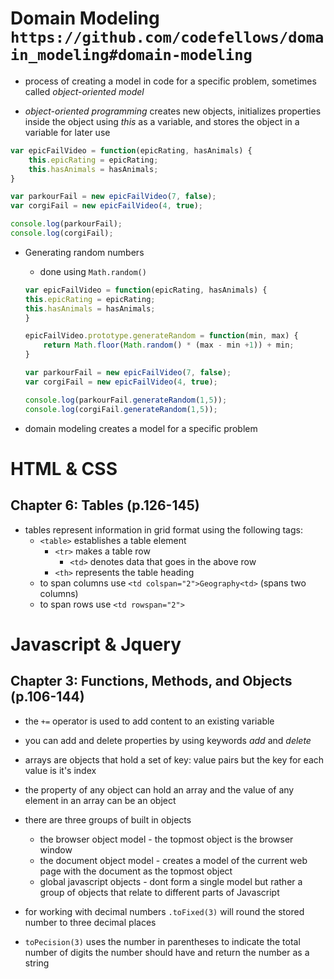 # Domain Modeling ```https://github.com/codefellows/domain_modeling#domain-modeling```

* process of creating a model in code for a specific problem, sometimes called *object-oriented model*

* *object-oriented programming* creates new objects, initializes properties inside the object using *this* as a variable, and stores the object in a variable for later use
```js
var epicFailVideo = function(epicRating, hasAnimals) {
    this.epicRating = epicRating;
    this.hasAnimals = hasAnimals;
}

var parkourFail = new epicFailVideo(7, false);
var corgiFail = new epicFailVideo(4, true);

console.log(parkourFail);
console.log(corgiFail);
```

* Generating random numbers
    * done using ```Math.random()```
    ```js
    var epicFailVideo = function(epicRating, hasAnimals) {
    this.epicRating = epicRating;
    this.hasAnimals = hasAnimals;
    }

    epicFailVideo.prototype.generateRandom = function(min, max) {
        return Math.floor(Math.random() * (max - min +1)) + min;
    }

    var parkourFail = new epicFailVideo(7, false);
    var corgiFail = new epicFailVideo(4, true);

    console.log(parkourFail.generateRandom(1,5));
    console.log(corgiFail.generateRandom(1,5));
    ```

* domain modeling creates a model for a specific problem


# HTML & CSS

## Chapter 6: Tables (p.126-145)

* tables represent information in grid format using the following tags:
    * ```<table>``` establishes a table element
        * ```<tr>``` makes a table row
            * ```<td>``` denotes data that goes in the above row
        * ```<th>``` represents the table heading
    * to span columns use ```<td colspan="2">Geography<td>``` (spans two columns)
    * to span rows use ```<td rowspan="2">```


# Javascript & Jquery

## Chapter 3: Functions, Methods, and Objects (p.106-144)

* the ```+=``` operator is used to add content to an existing variable

* you can add and delete properties by using keywords *add* and *delete*

* arrays are objects that hold a set of key: value pairs but the key for each value is it's index

* the property of any object can hold an array and the value of any element in an array can be an object

* there are three groups of built in objects
    * the browser object model - the topmost object is the browser window
    * the document object model - creates a model of the current web page with the document as the topmost object
    * global javascript objects - dont form a single model but rather a group of objects that relate to different parts of Javascript

* for working with decimal numbers ```.toFixed(3)``` will round the stored number to three decimal places

* ```toPecision(3)``` uses the number in parentheses to indicate the total number of digits the number should have and return the number as a string
